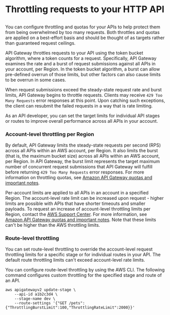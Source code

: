 # Throttling requests to your HTTP API<a name="http-api-throttling"></a>

## <a name="http-api-protect-throttling"></a>

You can configure throttling and quotas for your APIs to help protect them from being overwhelmed by too many requests\. Both throttles and quotas are applied on a best\-effort basis and should be thought of as targets rather than guaranteed request ceilings\.

API Gateway throttles requests to your API using the token bucket algorithm, where a token counts for a request\. Specifically, API Gateway examines the rate and a burst of request submissions against all APIs in your account, per Region\. In the token bucket algorithm, a burst can allow pre\-defined overrun of those limits, but other factors can also cause limits to be overrun in some cases\.

When request submissions exceed the steady\-state request rate and burst limits, API Gateway begins to throttle requests\. Clients may receive `429 Too Many Requests` error responses at this point\. Upon catching such exceptions, the client can resubmit the failed requests in a way that is rate limiting\.

As an API developer, you can set the target limits for individual API stages or routes to improve overall performance across all APIs in your account\.

### Account\-level throttling per Region<a name="http-api-protect-throttling-account"></a>

By default, API Gateway limits the steady\-state requests per second \(RPS\) across all APIs within an AWS account, per Region\. It also limits the burst \(that is, the maximum bucket size\) across all APIs within an AWS account, per Region\. In API Gateway, the burst limit represents the target maximum number of concurrent request submissions that API Gateway will fulfill before returning `429 Too Many Requests` error responses\. For more information on throttling quotas, see [Amazon API Gateway quotas and important notes](limits.md)\.

Per\-account limits are applied to all APIs in an account in a specified Region\. The account\-level rate limit can be increased upon request \- higher limits are possible with APIs that have shorter timeouts and smaller payloads\. To request an increase of account\-level throttling limits per Region, contact the [AWS Support Center](https://console.aws.amazon.com/support/home#/)\. For more information, see [Amazon API Gateway quotas and important notes](limits.md)\. Note that these limits can't be higher than the AWS throttling limits\.

### Route\-level throttling<a name="http-api-protect-throttling-route"></a>

You can set route\-level throttling to override the account\-level request throttling limits for a specific stage or for individual routes in your API\. The default route throttling limits can't exceed account\-level rate limits\.

You can configure route\-level throttling by using the AWS CLI\. The following command configures custom throttling for the specified stage and route of an API\.

```
aws apigatewayv2 update-stage \
    --api-id a1b2c3d4 \
    --stage-name dev \
    --route-settings '{"GET /pets":{"ThrottlingBurstLimit":100,"ThrottlingRateLimit":2000}}'
```
